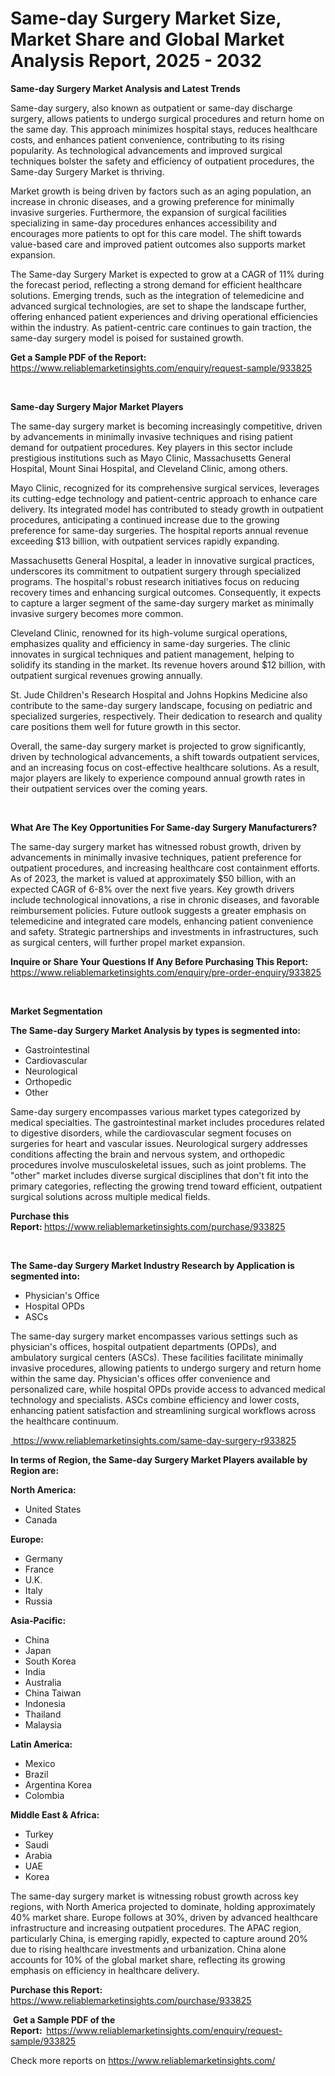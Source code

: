 <p><h1>Same-day Surgery Market Size, Market Share and Global Market Analysis Report, 2025 - 2032</h1></p><p><strong>Same-day Surgery Market Analysis and Latest Trends</strong></p>
<p><p>Same-day surgery, also known as outpatient or same-day discharge surgery, allows patients to undergo surgical procedures and return home on the same day. This approach minimizes hospital stays, reduces healthcare costs, and enhances patient convenience, contributing to its rising popularity. As technological advancements and improved surgical techniques bolster the safety and efficiency of outpatient procedures, the Same-day Surgery Market is thriving.</p><p>Market growth is being driven by factors such as an aging population, an increase in chronic diseases, and a growing preference for minimally invasive surgeries. Furthermore, the expansion of surgical facilities specializing in same-day procedures enhances accessibility and encourages more patients to opt for this care model. The shift towards value-based care and improved patient outcomes also supports market expansion.</p><p>The Same-day Surgery Market is expected to grow at a CAGR of 11% during the forecast period, reflecting a strong demand for efficient healthcare solutions. Emerging trends, such as the integration of telemedicine and advanced surgical technologies, are set to shape the landscape further, offering enhanced patient experiences and driving operational efficiencies within the industry. As patient-centric care continues to gain traction, the same-day surgery model is poised for sustained growth.</p></p>
<p><strong>Get a Sample PDF of the Report:&nbsp;</strong> <a href="https://www.reliablemarketinsights.com/enquiry/request-sample/933825?utm_campaign=2189&utm_medium=2&utm_source=Github&utm_content=ia&utm_term=03032025&utm_id=same-day-surgery">https://www.reliablemarketinsights.com/enquiry/request-sample/933825</a></p>
<p>&nbsp;</p>
<p><strong>Same-day Surgery Major Market Players</strong></p>
<p><p>The same-day surgery market is becoming increasingly competitive, driven by advancements in minimally invasive techniques and rising patient demand for outpatient procedures. Key players in this sector include prestigious institutions such as Mayo Clinic, Massachusetts General Hospital, Mount Sinai Hospital, and Cleveland Clinic, among others.</p><p>Mayo Clinic, recognized for its comprehensive surgical services, leverages its cutting-edge technology and patient-centric approach to enhance care delivery. Its integrated model has contributed to steady growth in outpatient procedures, anticipating a continued increase due to the growing preference for same-day surgeries. The hospital reports annual revenue exceeding $13 billion, with outpatient services rapidly expanding.</p><p>Massachusetts General Hospital, a leader in innovative surgical practices, underscores its commitment to outpatient surgery through specialized programs. The hospital's robust research initiatives focus on reducing recovery times and enhancing surgical outcomes. Consequently, it expects to capture a larger segment of the same-day surgery market as minimally invasive surgery becomes more common.</p><p>Cleveland Clinic, renowned for its high-volume surgical operations, emphasizes quality and efficiency in same-day surgeries. The clinic innovates in surgical techniques and patient management, helping to solidify its standing in the market. Its revenue hovers around $12 billion, with outpatient surgical revenues growing annually.</p><p>St. Jude Children's Research Hospital and Johns Hopkins Medicine also contribute to the same-day surgery landscape, focusing on pediatric and specialized surgeries, respectively. Their dedication to research and quality care positions them well for future growth in this sector.</p><p>Overall, the same-day surgery market is projected to grow significantly, driven by technological advancements, a shift towards outpatient services, and an increasing focus on cost-effective healthcare solutions. As a result, major players are likely to experience compound annual growth rates in their outpatient services over the coming years.</p></p>
<p>&nbsp;</p>
<p><strong>What Are The Key Opportunities For Same-day Surgery Manufacturers?</strong></p>
<p><p>The same-day surgery market has witnessed robust growth, driven by advancements in minimally invasive techniques, patient preference for outpatient procedures, and increasing healthcare cost containment efforts. As of 2023, the market is valued at approximately $50 billion, with an expected CAGR of 6-8% over the next five years. Key growth drivers include technological innovations, a rise in chronic diseases, and favorable reimbursement policies. Future outlook suggests a greater emphasis on telemedicine and integrated care models, enhancing patient convenience and safety. Strategic partnerships and investments in infrastructures, such as surgical centers, will further propel market expansion.</p></p>
<p><strong>Inquire or Share Your Questions If Any Before Purchasing This Report:</strong> <a href="https://www.reliablemarketinsights.com/enquiry/pre-order-enquiry/933825?utm_campaign=2189&utm_medium=2&utm_source=Github&utm_content=ia&utm_term=03032025&utm_id=same-day-surgery">https://www.reliablemarketinsights.com/enquiry/pre-order-enquiry/933825</a></p>
<p>&nbsp;</p>
<p><strong>Market Segmentation</strong></p>
<p><strong>The Same-day Surgery Market Analysis by types is segmented into:</strong></p>
<p><ul><li>Gastrointestinal</li><li>Cardiovascular</li><li>Neurological</li><li>Orthopedic</li><li>Other</li></ul></p>
<p><p>Same-day surgery encompasses various market types categorized by medical specialties. The gastrointestinal market includes procedures related to digestive disorders, while the cardiovascular segment focuses on surgeries for heart and vascular issues. Neurological surgery addresses conditions affecting the brain and nervous system, and orthopedic procedures involve musculoskeletal issues, such as joint problems. The "other" market includes diverse surgical disciplines that don't fit into the primary categories, reflecting the growing trend toward efficient, outpatient surgical solutions across multiple medical fields.</p></p>
<p><strong>Purchase this Report:&nbsp;</strong><a href="https://www.reliablemarketinsights.com/purchase/933825?utm_campaign=2189&utm_medium=2&utm_source=Github&utm_content=ia&utm_term=03032025&utm_id=same-day-surgery">https://www.reliablemarketinsights.com/purchase/933825</a></p>
<p>&nbsp;</p>
<p><strong>The Same-day Surgery Market Industry Research by Application is segmented into:</strong></p>
<p><ul><li>Physician's Office</li><li>Hospital OPDs</li><li>ASCs</li></ul></p>
<p><p>The same-day surgery market encompasses various settings such as physician's offices, hospital outpatient departments (OPDs), and ambulatory surgical centers (ASCs). These facilities facilitate minimally invasive procedures, allowing patients to undergo surgery and return home within the same day. Physician's offices offer convenience and personalized care, while hospital OPDs provide access to advanced medical technology and specialists. ASCs combine efficiency and lower costs, enhancing patient satisfaction and streamlining surgical workflows across the healthcare continuum.</p></p>
<p><a href="https://www.reliablemarketinsights.com/same-day-surgery-r933825?utm_campaign=2189&utm_medium=2&utm_source=Github&utm_content=ia&utm_term=03032025&utm_id=same-day-surgery">&nbsp;https://www.reliablemarketinsights.com/same-day-surgery-r933825</a></p>
<p><strong>In terms of Region, the Same-day Surgery Market Players available by Region are:</strong></p>
<p>
    <p> <strong> North America: </strong>
        <ul>
            <li>United States</li>
            <li>Canada</li>
        </ul>
        </p> 
    <p> <strong> Europe: </strong>
        <ul>
            <li>Germany</li>
            <li>France</li>
            <li>U.K.</li>
            <li>Italy</li>
            <li>Russia</li>
        </ul>
        </p> 
    <p> <strong> Asia-Pacific: </strong>
        <ul>
            <li>China</li>
            <li>Japan</li>
            <li>South Korea</li>
            <li>India</li>
            <li>Australia</li>
            <li>China Taiwan</li>
            <li>Indonesia</li>
            <li>Thailand</li>
            <li>Malaysia</li>
        </ul>
        </p> 
    <p> <strong> Latin America: </strong>
        <ul>
            <li>Mexico</li>
            <li>Brazil</li>
            <li>Argentina Korea</li>
            <li>Colombia</li>
        </ul>
        </p> 
    <p> <strong> Middle East & Africa: </strong>
        <ul>
            <li>Turkey</li>
            <li>Saudi</li>
            <li>Arabia</li>
            <li>UAE</li>
            <li>Korea</li>
        </ul>
    </p>
    </p>
<p><p>The same-day surgery market is witnessing robust growth across key regions, with North America projected to dominate, holding approximately 40% market share. Europe follows at 30%, driven by advanced healthcare infrastructure and increasing outpatient procedures. The APAC region, particularly China, is emerging rapidly, expected to capture around 20% due to rising healthcare investments and urbanization. China alone accounts for 10% of the global market share, reflecting its growing emphasis on efficiency in healthcare delivery.</p></p>
<p><strong>Purchase this Report: </strong><a href="https://www.reliablemarketinsights.com/purchase/933825?utm_campaign=2189&utm_medium=2&utm_source=Github&utm_content=ia&utm_term=03032025&utm_id=same-day-surgery">https://www.reliablemarketinsights.com/purchase/933825</a></p>
<p>&nbsp;<strong>Get a Sample PDF of the Report:&nbsp;&nbsp;</strong><a href="https://www.reliablemarketinsights.com/enquiry/request-sample/933825?utm_campaign=2189&utm_medium=2&utm_source=Github&utm_content=ia&utm_term=03032025&utm_id=same-day-surgery">https://www.reliablemarketinsights.com/enquiry/request-sample/933825</a></p>
<p><strong></strong></p>
<p>Check more reports on <a href="https://www.reliablemarketinsights.com/?utm_campaign=2189&utm_medium=2&utm_source=Github&utm_content=ia&utm_term=03032025&utm_id=same-day-surgery">https://www.reliablemarketinsights.com/</a></p>